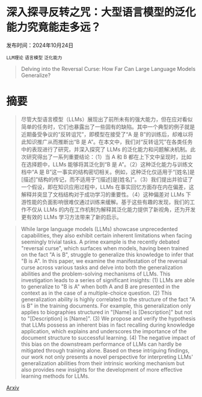 # 深入探寻反转之咒：大型语言模型的泛化能力究竟能走多远？

发布时间：2024年10月24日

`LLM理论` `语言模型` `泛化能力`

> Delving into the Reversal Curse: How Far Can Large Language Models Generalize?

# 摘要

> 尽管大型语言模型（LLMs）展现出了前所未有的强大能力，但在应对看似简单的任务时，它们也暴露出了一些固有的缺陷。其中一个典型的例子就是近期备受争议的“反转诅咒”，即模型在接受了“A 是 B”的训练后，却难以将此知识推广从而推断出“B 是 A”。在本文中，我们对“反转诅咒”在各类任务中的表现进行了研究，并深入探究了 LLMs 的泛化能力和问题解决机制。此次研究得出了一系列重要结论：（1）当 A 和 B 都在上下文中呈现时，比如在选择题中，LLMs 能够将其泛化到“B 是 A”。（2）这种泛化能力与训练文档中“A 是 B”这一事实的结构密切相关。例如，这种泛化仅适用于“[姓名]是[描述]”结构的传记，而不适用于“[描述]是[姓名]”。（3）我们提出并验证了一个假设，即在知识应用过程中，LLMs 在事实回忆方面存在内在偏差，这解释并突显了文档结构对于成功学习的重要性。（4）这种偏差对 LLMs 下游性能的负面影响很难仅通过训练来缓解。基于这些有趣的发现，我们的工作不仅从 LLMs 的内在工作机制为解释其泛化能力提供了新视角，还为开发更有效的 LLMs 学习方法带来了新的启示。

> While large language models (LLMs) showcase unprecedented capabilities, they also exhibit certain inherent limitations when facing seemingly trivial tasks. A prime example is the recently debated "reversal curse", which surfaces when models, having been trained on the fact "A is B", struggle to generalize this knowledge to infer that "B is A". In this paper, we examine the manifestation of the reversal curse across various tasks and delve into both the generalization abilities and the problem-solving mechanisms of LLMs. This investigation leads to a series of significant insights: (1) LLMs are able to generalize to "B is A" when both A and B are presented in the context as in the case of a multiple-choice question. (2) This generalization ability is highly correlated to the structure of the fact "A is B" in the training documents. For example, this generalization only applies to biographies structured in "[Name] is [Description]" but not to "[Description] is [Name]". (3) We propose and verify the hypothesis that LLMs possess an inherent bias in fact recalling during knowledge application, which explains and underscores the importance of the document structure to successful learning. (4) The negative impact of this bias on the downstream performance of LLMs can hardly be mitigated through training alone. Based on these intriguing findings, our work not only presents a novel perspective for interpreting LLMs' generalization abilities from their intrinsic working mechanism but also provides new insights for the development of more effective learning methods for LLMs.

[Arxiv](https://arxiv.org/abs/2410.18808)